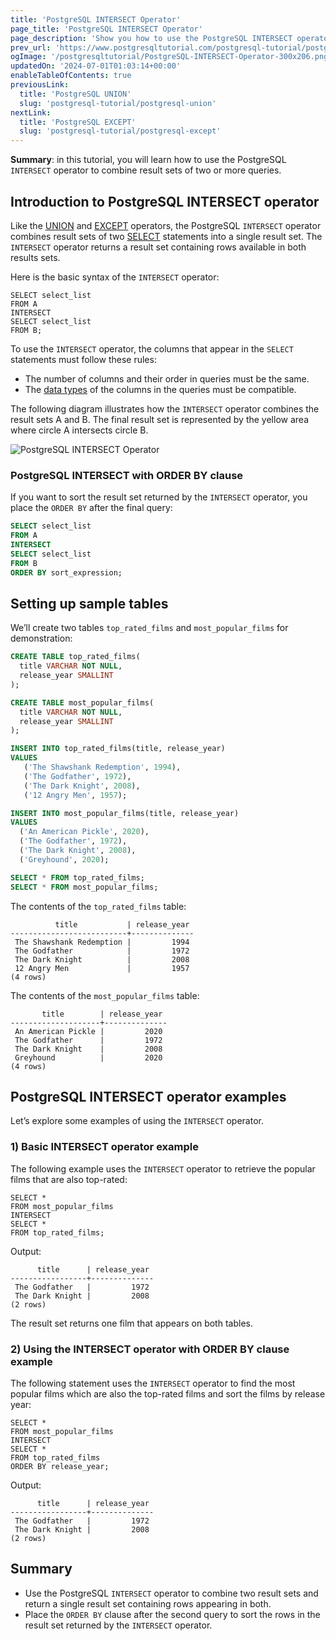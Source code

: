 ```yaml
---
title: 'PostgreSQL INTERSECT Operator'
page_title: 'PostgreSQL INTERSECT Operator'
page_description: 'Show you how to use the PostgreSQL INTERSECT operator to combine two result sets and return the rows that appear in both result sets.'
prev_url: 'https://www.postgresqltutorial.com/postgresql-tutorial/postgresql-intersect/'
ogImage: '/postgresqltutorial/PostgreSQL-INTERSECT-Operator-300x206.png'
updatedOn: '2024-07-01T01:03:14+00:00'
enableTableOfContents: true
previousLink:
  title: 'PostgreSQL UNION'
  slug: 'postgresql-tutorial/postgresql-union'
nextLink:
  title: 'PostgreSQL EXCEPT'
  slug: 'postgresql-tutorial/postgresql-except'
---
```


**Summary**: in this tutorial, you will learn how to use the PostgreSQL `INTERSECT` operator to combine result sets of two or more queries.

## Introduction to PostgreSQL INTERSECT operator

Like the [UNION](postgresql-union) and [EXCEPT](postgresql-except) operators, the PostgreSQL `INTERSECT` operator combines result sets of two [SELECT](postgresql-except) statements into a single result set. The `INTERSECT` operator returns a result set containing rows available in both results sets.

Here is the basic syntax of the `INTERSECT` operator:

```plaintextsql
SELECT select_list
FROM A
INTERSECT
SELECT select_list
FROM B;
```

To use the `INTERSECT` operator, the columns that appear in the `SELECT` statements must follow these rules:

- The number of columns and their order in queries must be the same.
- The [data types](postgresql-data-types) of the columns in the queries must be compatible.

The following diagram illustrates how the `INTERSECT` operator combines the result sets A and B. The final result set is represented by the yellow area where circle A intersects circle B.

![PostgreSQL INTERSECT Operator](/postgresqltutorial/PostgreSQL-INTERSECT-Operator-300x206.png)

### PostgreSQL INTERSECT with ORDER BY clause

If you want to sort the result set returned by the `INTERSECT` operator, you place the `ORDER BY` after the final query:

```sql
SELECT select_list
FROM A
INTERSECT
SELECT select_list
FROM B
ORDER BY sort_expression;
```

## Setting up sample tables

We’ll create two tables `top_rated_films` and `most_popular_films` for demonstration:

```sql
CREATE TABLE top_rated_films(
  title VARCHAR NOT NULL,
  release_year SMALLINT
);

CREATE TABLE most_popular_films(
  title VARCHAR NOT NULL,
  release_year SMALLINT
);

INSERT INTO top_rated_films(title, release_year)
VALUES
   ('The Shawshank Redemption', 1994),
   ('The Godfather', 1972),
   ('The Dark Knight', 2008),
   ('12 Angry Men', 1957);

INSERT INTO most_popular_films(title, release_year)
VALUES
  ('An American Pickle', 2020),
  ('The Godfather', 1972),
  ('The Dark Knight', 2008),
  ('Greyhound', 2020);

SELECT * FROM top_rated_films;
SELECT * FROM most_popular_films;
```

The contents of the `top_rated_films` table:

```text
          title           | release_year
--------------------------+--------------
 The Shawshank Redemption |         1994
 The Godfather            |         1972
 The Dark Knight          |         2008
 12 Angry Men             |         1957
(4 rows)
```

The contents of the `most_popular_films` table:

```plaintext
       title        | release_year
--------------------+--------------
 An American Pickle |         2020
 The Godfather      |         1972
 The Dark Knight    |         2008
 Greyhound          |         2020
(4 rows)
```

## PostgreSQL INTERSECT operator examples

Let’s explore some examples of using the `INTERSECT` operator.

### 1\) Basic INTERSECT operator example

The following example uses the `INTERSECT` operator to retrieve the popular films that are also top\-rated:

```plaintext
SELECT *
FROM most_popular_films
INTERSECT
SELECT *
FROM top_rated_films;
```

Output:

```text
      title      | release_year
-----------------+--------------
 The Godfather   |         1972
 The Dark Knight |         2008
(2 rows)
```

The result set returns one film that appears on both tables.

### 2\) Using the INTERSECT operator with ORDER BY clause example

The following statement uses the `INTERSECT` operator to find the most popular films which are also the top\-rated films and sort the films by release year:

```plaintext
SELECT *
FROM most_popular_films
INTERSECT
SELECT *
FROM top_rated_films
ORDER BY release_year;
```

Output:

```
      title      | release_year
-----------------+--------------
 The Godfather   |         1972
 The Dark Knight |         2008
(2 rows)
```

## Summary

- Use the PostgreSQL `INTERSECT` operator to combine two result sets and return a single result set containing rows appearing in both.
- Place the `ORDER BY` clause after the second query to sort the rows in the result set returned by the `INTERSECT` operator.
